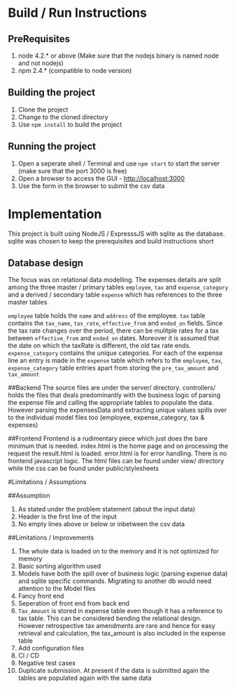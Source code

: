 # Build / Run Instructions
## PreRequisites
1. node 4.2.* or above (Make sure that the nodejs binary is named node and not nodejs)
2. npm 2.4.* (compatible to node version)

## Building the project
1. Clone the project
3. Change to the cloned directory
2. Use `npm install` to build the project

## Running the project
1. Open a seperate shell / Terminal and use `npm start` to start the server (make sure that the port 3000 is free)
2. Open a browser to access the GUI - [http://localhost:3000](http://localhost:3000)
3. Use the form in the browser to submit the csv data

# Implementation
This project is built using NodeJS / ExpresssJS with sqlite as the database. sqlite was chosen to keep the prerequisites and build instructions short

## Database design
The focus was on relational data modelling. The expenses details are split among the three master / primary tables `employee`, `tax` and `expense_category` and a derived / secondary table `expense` which has references to the three master tables

`employee` table holds the `name` and `address` of the employee. `tax` table contains the `tax_name`, `tax_rate`, `effective_from` and `ended_on` fields. Since the tax rate changes over the period, there can be mulitple rates for a tax between `effective_from` and `ended_on` dates. Moreover it is assumed that the date on which the taxRate is different, the old tax rate ends. `expense_category` contains the unique categories. For each of the expense line an entry is made in the `expense` table which refers to the `employee`, `tax`, `expense_category` table entries apart from storing the `pre_tax_amount` and `tax_amount`

##Backend
The source files are under the server/ directory. controllers/ holds the files that deals predominantly with the business logic of parsing the expense file and calling the appropriate tables to populate the data. However parsing the expensesData and extracting unique values spills over to the individual model files too (employee, expense_category, tax & expenses)

##Frontend
Frontend is a rudimentary piece which just does the bare minimum that is needed. index.html is the home page and on processing the request the result.html is loaded. error.html is for error handling. There is no frontend javascript logic. The html files can be found under view/ directory while the css can be found under public/stylesheets

#Limitations / Assumptions

##Assumption
1. As stated under the problem statement (about the input data)
2. Header is the first line of the input
3. No empty lines above or below or inbetween the csv data

##Limitations / Improvements
1. The whole data is loaded on to the memory and it is not optimized for memory
2. Basic sorting algorithm used
3. Models have both the spill over of business logic (parsing expense data) and  sqlite specific commands. Migrating to another db would need attention to the Model files
4. Fancy front end
5. Seperation of front end from back end
6. `Tax_Amount` is stored in expense table even though it has a reference to tax table. This can be considered bending the relational design. However retrospective tax amendments are rare and hence for easy retrieval and calculation, the tax_amount is also included in the expense table
7. Add configuration files
8. CI / CD
9. Negative test cases
10. Duplicate submission. At present if the data is submitted again the tables are populated again with the same data
